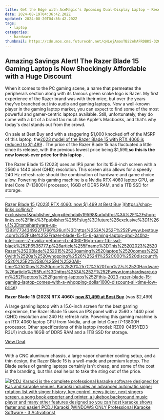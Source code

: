 ```yaml
---
title: Get the Edge with AceMagic's Upcoming Dual-Display Laptop – Reserve Now Before Release Date!
date: 2024-08-19T04:36:42.202Z
updated: 2024-08-20T04:36:42.202Z
tags:
  - laptop
categories:
  - hardware
thumbnail: https://cdn.mos.cms.futurecdn.net/qHLejAmosTB22ehAFRDBK5-320-80.jpg
---
```


## Amazing Savings Alert! The Razer Blade 15 Gaming Laptop Is Now Shockingly Affordable with a Huge Discount

When it comes to the PC gaming scene, a name that permeates the peripherals section along with its famous green snake logo is Razer. My first experience of the Razer brand was with their mice, but over the years they've branched out into audio and gaming laptops. Now a well-known player in the gaming laptop market, you can expect to find some of the most powerful and gamer-centric laptops available. Still, unfortunately, they do come with a bit of a brand tax much like Apple's Macbooks, and that's why today's deal stands out from the crowd.

 On sale at Best Buy and with a staggering $1,000 knocked off of the MSRP of this laptop, the[2023 model of the Razer Blade 15 with RTX 4060 is reduced to $1,499](<https://shop-links.co/link?publisher%5Fslug=future&exclusive=1&u1=tomshardware-us-1084803536025403287&url=https%3A%2F%2Fwww.bestbuy.com%2Fsite%2Frazer-blade-15-15-6-gaming-laptop-qhd-240hz-intel-core-i7-nvidia-geforce-rtx-4060-16gb-ram-1tb-ssd-black%2F6536777.p&article%5Fname=This%202023%20Razer%20Blade%2015%20gaming%20laptop%20comes%20with%20a%20whopping%20%241%2C000%20discount%20%E2%80%94%20All-time%20low%20price%20%7C%20Tom's%20Hardware&article%5Furl=https%3A%2F%2Fwww.tomshardware.com%2Flaptops%2Fgaming-laptops%2Fthis-2023-razer-blade-15-gaming-laptop-comes-with-a-whopping-dollar1000-discount-all-time-low-price>) . The price of the Razer Blade 15 has fluctuated a little since its release, with the previous lowest price being $1,599,**so this is the new lowest-ever price for this laptop** .

 The Razer Blade 15 (2023) uses an IPS panel for its 15.6-inch screen with a 2560 x 1440 pixel (QHD) resolution. This screen also allows for a speedy 240 Hz refresh rate should the combination of hardware and game choice allow. Powering this gaming machine is a Nvidia RTX 4060 laptop GPU, an Intel Core i7-13800H processor, 16GB of DDR5 RAM, and a 1TB SSD for storage.

---

[Razer Blade 15 (2023) RTX 4060: now $1,499 at Best Buy](https://cdn.mos.cms.futurecdn.net/acvpBPKwYnPA46573a8hg6-200-100.png "Razer Blade 15 (2023) RTX 4060: now $1,499 at Best Buy") ](https://shop-links.co/link/?exclusive=1&publisher_slug=itechdaily19598&url=https%3A%2F%2Fshop-links.co%2Flink%3Fpublisher%255Fslug%3Dfuture%26exclusive%3D1%26u1%3Dtomshardware-us-1383177343492271766%26url%3Dhttps%253A%252F%252Fwww.bestbuy.com%252Fsite%252Frazer-blade-15-15-6-gaming-laptop-qhd-240hz-intel-core-i7-nvidia-geforce-rtx-4060-16gb-ram-1tb-ssd-black%252F6536777.p%26article%255Fname%3DThis%25202023%2520Razer%2520Blade%252015%2520gaming%2520laptop%2520comes%2520with%2520a%2520whopping%2520%25241%252C000%2520discount%2520%25E2%2580%2594%2520All-time%2520low%2520price%2520%257C%2520Tom%27s%2520Hardware%26article%255Furl%3Dhttps%253A%252F%252Fwww.tomshardware.com%252Flaptops%252Fgaming-laptops%252Fthis-2023-razer-blade-15-gaming-laptop-comes-with-a-whopping-dollar1000-discount-all-time-low-price)

**Razer Blade 15 (2023) RTX 4060:** [**now $1,499 at Best Buy**](https://shop-links.co/link/?exclusive=1&publisher_slug=itechdaily19598&url=https%3A%2F%2Fshop-links.co%2Flink%3Fpublisher%255Fslug%3Dfuture%26exclusive%3D1%26u1%3Dtomshardware-us-4420678258910479283%26url%3Dhttps%253A%252F%252Fwww.bestbuy.com%252Fsite%252Frazer-blade-15-15-6-gaming-laptop-qhd-240hz-intel-core-i7-nvidia-geforce-rtx-4060-16gb-ram-1tb-ssd-black%252F6536777.p%26article%255Fname%3DThis%25202023%2520Razer%2520Blade%252015%2520gaming%2520laptop%2520comes%2520with%2520a%2520whopping%2520%25241%252C000%2520discount%2520%25E2%2580%2594%2520All-time%2520low%2520price%2520%257C%2520Tom%27s%2520Hardware%26article%255Furl%3Dhttps%253A%252F%252Fwww.tomshardware.com%252Flaptops%252Fgaming-laptops%252Fthis-2023-razer-blade-15-gaming-laptop-comes-with-a-whopping-dollar1000-discount-all-time-low-price) (was $2,499)  
  
 A large gaming laptop with a 15.6-inch screen for the best gaming experience, the Razer Blade 15 uses an IPS panel with a 2560 x 1440 pixel (QHD) resolution and 240 Hz refresh rate. Powering this gaming machine is an RTX 4060 laptop GPU from Nvidia, and an Intel Core i7-13800H processor. Other specifications of this laptop (model: RZ09-0485YED3-R3U1) include 16GB of DDR5 RAM and a 1TB SSD for storage.

[View Deal](https://shop-links.co/link/?exclusive=1&publisher_slug=itechdaily19598&url=https%3A%2F%2Fshop-links.co%2Flink%3Fpublisher%255Fslug%3Dfuture%26exclusive%3D1%26u1%3Dtomshardware-us-1383177343492271766%26url%3Dhttps%253A%252F%252Fwww.bestbuy.com%252Fsite%252Frazer-blade-15-15-6-gaming-laptop-qhd-240hz-intel-core-i7-nvidia-geforce-rtx-4060-16gb-ram-1tb-ssd-black%252F6536777.p%26article%255Fname%3DThis%25202023%2520Razer%2520Blade%252015%2520gaming%2520laptop%2520comes%2520with%2520a%2520whopping%2520%25241%252C000%2520discount%2520%25E2%2580%2594%2520All-time%2520low%2520price%2520%257C%2520Tom%27s%2520Hardware%26article%255Furl%3Dhttps%253A%252F%252Fwww.tomshardware.com%252Flaptops%252Fgaming-laptops%252Fthis-2023-razer-blade-15-gaming-laptop-comes-with-a-whopping-dollar1000-discount-all-time-low-price)

---

 With a CNC aluminum chassis, a large vapor chamber cooling setup, and a thin design, the Razer Blade 15 is a well-made and premium laptop. The Blade series of gaming laptops certainly isn't cheap, and some of the cost is the branding, but this deal helps to take the sting out of the price.

<ins class="adsbygoogle"
     style="display:block"
     data-ad-format="autorelaxed"
     data-ad-client="ca-pub-7571918770474297"
     data-ad-slot="1223367746"></ins>



<ins class="adsbygoogle"
     style="display:block"
     data-ad-client="ca-pub-7571918770474297"
     data-ad-slot="8358498916"
     data-ad-format="auto"
     data-full-width-responsive="true"></ins>



<!-- affiliate ads begin -->
<a href="https://shop.pcdj.com/order/checkout.php?PRODS=4698832&QTY=1&AFFILIATE=108875&CART=1"> <img src="https://secure.avangate.com/images/merchant/47f4b6321e9fd8e8f7326a6adc1a7c1e/products/karaoki-new-searchresultspane.jpg" border="0">PCDJ Karaoki is the complete professional karaoke software designed for KJs and karaoke venues. Karaoki includes an advanced automatic singer rotation list with singer history, key control, news ticker, next singers screen, a song book exporter and printer, a jukebox background music player and many other features designed so you can host karaoke shows faster and easier! 
 PCDJ Karaoki (WINDOWS ONLY Professional Karaoke Software - 3 Activations)</a>
<!-- affiliate ads end -->